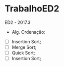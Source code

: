 # TrabalhoED2
ED2 - 2017.3

-  Alg. Ordenação:
- [ ] Insertion Sort;
- [ ] Merge Sort;
- [ ] Quick Sort;
- [ ] Insertion Sort;

